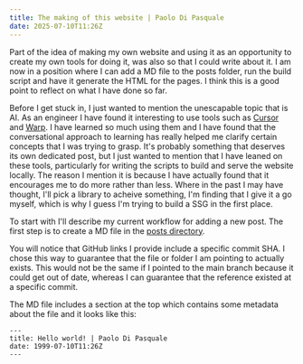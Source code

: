 ```yaml
---
title: The making of this website | Paolo Di Pasquale
date: 2025-07-10T11:26Z
---
```

Part of the idea of making my own website and using it as an opportunity to create my own tools for doing it, was also so that I could write about it. I am now in a position where I can add a MD file to the posts folder, run the build script and have it generate the HTML for the pages. I think this is a good point to reflect on what I have done so far.

Before I get stuck in, I just wanted to mention the unescapable topic that is AI. As an engineer I have found it interesting to use tools such as [Cursor](https://cursor.com/en) and [Warp](https://www.warp.dev/). I have learned so much using them and I have found that the conversational approach to learning has really helped me clarify certain concepts that I was trying to grasp. It's probably something that deserves its own dedicated post, but I just wanted to mention that I have leaned on these tools, particularly for writing the scripts to build and serve the website locally. The reason I mention it is because I have actually found that it encourages me to do more rather than less. Where in the past I may have thought, I'll pick a library to acheive something, I'm finding that I give it a go myself, which is why I guess I'm trying to build a SSG in the first place. 

To start with I'll describe my current workflow for adding a new post. The first step is to create a MD file in the [posts directory](https://github.com/pdp2/hi/tree/e676a82f5251cda1b254d91baf9fb7ee3f7128be/posts).

<aside data-type="note">
  You will notice that GitHub links I provide include a specific commit SHA. I chose this way to guarantee that the file or folder I am pointing to actually exists. This would not be the same if I pointed to the main branch because it could get out of date, whereas I can guarantee that the reference existed at a specific commit.
</aside>

The MD file includes a section at the top which contains some metadata about the file and it looks like this:

```
---
title: Hello world! | Paolo Di Pasquale
date: 1999-07-10T11:26Z
---
```


